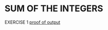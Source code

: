# SUM OF THE INTEGERS
EXERCISE 1
[proof of output](<img width="1440" alt="Screenshot 2021-07-30 at 11 29 08 am" src="https://user-images.githubusercontent.com/75560289/127643103-e78fa7ff-22b2-43bb-aa39-4ba5fdb3eca0.png">)
